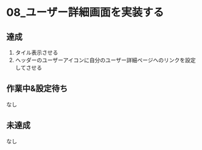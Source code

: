 # 08_ユーザー詳細画面を実装する

## 達成

1. タイル表示させる
2. ヘッダーのユーザーアイコンに自分のユーザー詳細ページへのリンクを設定してさせる

## 作業中&設定待ち
なし

## 未達成
なし